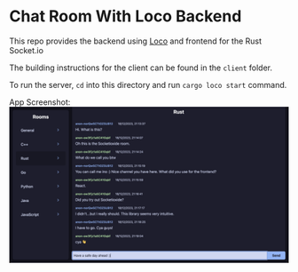 # Chat Room With Loco Backend
This repo provides the backend using [Loco](https://github.com/loco-rs/loco) and frontend for the Rust Socket.io

The building instructions for the client can be found in the `client` folder.

To run the server, `cd` into this directory and run `cargo loco start` command.

App Screenshot:
![App Screenshot](app-screenshot.png)